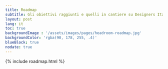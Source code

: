 ```yaml
---
title: Roadmap
subtitle: Gli obiettivi raggiunti e quelli in cantiere su Designers Italia.
layout: post
lang: it
toc: true
backgroundImage : '/assets/images/pages/headroom-roadmap.jpg'
backgroundColor: 'rgba(90, 178, 255, .4)'
blueBlock: true
nodate: true
---
```

{% include roadmap.html %}

